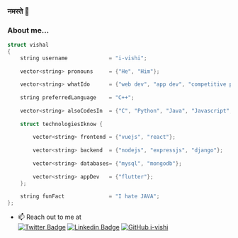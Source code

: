 ### नमस्ते :pray:

### About me...  

```cpp
struct vishal
{
    string username             = "i-vishi";
    
    vector<string> pronouns     = {"He", "Him"};
    
    vector<string> whatIdo      = {"web dev", "app dev", "competitive proggramming", "blockchain", "ethereum"};
    
    string preferredLanguage    = "C++";
    
    vector<string> alsoCodesIn  = {"C", "Python", "Java", "Javascript", "Dart", "php", "solidity"};
    
    struct technologiesIknow {
    
        vector<string> frontend = {"vuejs", "react"};
        
        vector<string> backend  = {"nodejs", "expressjs", "django"};
        
        vector<string> databases= {"mysql", "mongodb"};
        
        vector<string> appDev   = {"flutter"};
    };
    
    string funFact              = "I hate JAVA"; 
};
```
- :mailbox: Reach out to me at <br>
[![Twitter Badge](https://img.shields.io/badge/-@iamvishalgaur-1ca0f1?style=flat-square&labelColor=1ca0f1&logo=twitter&logoColor=white&link=https://twitter.com/iamvishalgaur)](https://twitter.com/iamvishalgaur)
[![Linkedin Badge](https://img.shields.io/badge/-i--vishi-blue?style=flat-square&logo=Linkedin&logoColor=white&link=https://www.linkedin.com/in/i-vishi/)](https://www.linkedin.com/in/i-vishi/)
[![GitHub i-vishi](https://img.shields.io/github/followers/i-vishi?label=follow&style=social)](https://github.com/i-vishi)

<!--
**i-vishi/i-vishi** is a ✨ _special_ ✨ repository because its `README.md` (this file) appears on your GitHub profile.

Here are some ideas to get you started:

- 🔭 I’m currently working on ...
- 🌱 I’m currently learning ...
- 👯 I’m looking to collaborate on ...
- 🤔 I’m looking for help with ...
- 💬 Ask me about ...
- 📫 How to reach me: ...
- 😄 Pronouns: ...
- ⚡ Fun fact: ...
-->
